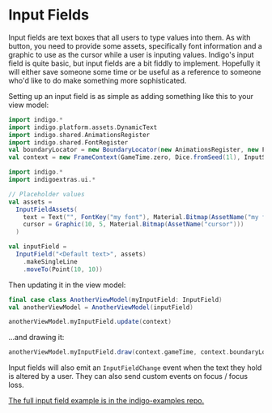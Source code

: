 # Input Fields

Input fields are text boxes that all users to type values into them. As with button, you need to provide some assets, specifically font information and a graphic to use as the cursor while a user is inputing values. Indigo's input field is quite basic, but input fields are a bit fiddly to implement. Hopefully it will either save someone some time or be useful as a reference to someone who'd like to do make something more sophisticated.

Setting up an input field is as simple as adding something like this to your view model:

```scala mdoc:js:shared:invisible
import indigo.*
import indigo.platform.assets.DynamicText
import indigo.shared.AnimationsRegister
import indigo.shared.FontRegister
val boundaryLocator = new BoundaryLocator(new AnimationsRegister, new FontRegister, new DynamicText)
val context = new FrameContext(GameTime.zero, Dice.fromSeed(1l), InputState.default, boundaryLocator, ())
```

```scala mdoc:js:shared
import indigo.*
import indigoextras.ui.*

// Placeholder values
val assets = 
  InputFieldAssets(
    text = Text("", FontKey("my font"), Material.Bitmap(AssetName("my font sheet"))),
    cursor = Graphic(10, 5, Material.Bitmap(AssetName("cursor")))
  )

val inputField =
  InputField("<Default text>", assets)
    .makeSingleLine
    .moveTo(Point(10, 10))
```

Then updating it in the view model:

```scala mdoc:js:shared
final case class AnotherViewModel(myInputField: InputField)
val anotherViewModel = AnotherViewModel(inputField)

anotherViewModel.myInputField.update(context)
```

...and drawing it:

```scala mdoc:js
anotherViewModel.myInputField.draw(context.gameTime, context.boundaryLocator)
```

Input fields will also emit an `InputFieldChange` event when the text they hold is altered by a user. They can also send custom events on focus / focus loss.

[The full input field example is in the indigo-examples repo.](https://github.com/PurpleKingdomGames/indigo-examples/tree/master/examples/inputfield)
